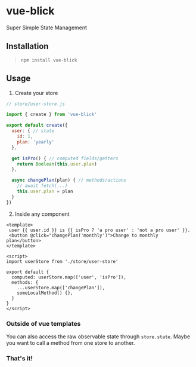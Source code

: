 # vue-blick

Super Simple State Management

## Installation

> `npm install vue-blick`

## Usage

1. Create your store

```javascript
// store/user-store.js

import { create } from 'vue-blick'

export default create({
  user: { // state
    id: 1,
    plan: 'yearly'
  },

  get isPro() { // computed fields/getters
    return Boolean(this.user.plan)
  },

  async changePlan(plan) { // methods/actions
    // await fetch(...)
    this.user.plan = plan
  }
})
```

2. Inside any component

```vue
<template>
 user {{ user.id }} is {{ isPro ? 'a pro user' : 'not a pro user' }}.
 <button @click="changePlan('monthly')">Change to monthly plan</button>
</template>

<script>
import userStore from './store/user-store'

export default {
  computed: userStore.map(['user', 'isPro']),
  methods: {
    ...userStore.map(['changePlan']),
    someLocalMethod() {},
  }
}
</script>
```

### Outside of vue templates

You can also access the raw observable state through `store.state`. Maybe you want to call a method from one store to another.

### That's it!